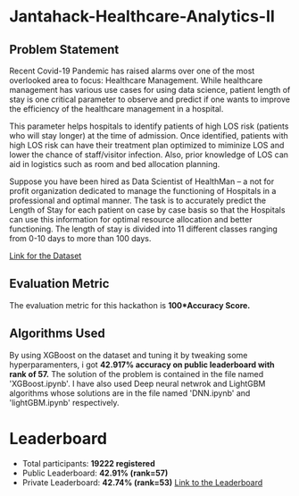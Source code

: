 # Jantahack-Healthcare-Analytics-II
## Problem Statement
Recent Covid-19 Pandemic has raised alarms over one of the most overlooked area to focus: Healthcare Management. While healthcare management has various use cases for using data science, patient length of stay is one critical parameter to observe and predict if one wants to improve the efficiency of the healthcare management in a hospital. 

This parameter helps hospitals to identify patients of high LOS risk (patients who will stay longer) at the time of admission. Once identified, patients with high LOS risk can have their treatment plan optimized to miminize LOS and lower the chance of staff/visitor infection. Also, prior knowledge of LOS can aid in logistics such as room and bed allocation planning.

Suppose you have been hired as Data Scientist of HealthMan – a not for profit organization dedicated to manage the functioning of Hospitals in a professional and optimal manner.
The task is to accurately predict the Length of Stay for each patient on case by case basis so that the Hospitals can use this information for optimal resource allocation and better functioning. The length of stay is divided into 11 different classes ranging from 0-10 days to more than 100 days.

[Link for the Dataset](https://datahack.analyticsvidhya.com/contest/janatahack-healthcare-analytics-ii/#ProblemStatement)

## Evaluation Metric
The evaluation metric for this hackathon is **100*Accuracy Score.**

## Algorithms Used
By using XGBoost on the dataset and tuning it by tweaking some hyperparamenters, i got **42.917% accuracy on public leaderboard with rank of 57.** The solution of the problem is contained in the file named 'XGBoost.ipynb'. I have also used Deep neural netwrok and LightGBM algorithms whose solutions are in the file named 'DNN.ipynb' and 'lightGBM.ipynb' respectively.

# Leaderboard
* Total participants: **19222 registered**
* Public Leaderboard: **42.91% (rank=57)**
* Private Leaderboard: **42.74% (rank=53)**
[Link to the Leaderboard](https://datahack.analyticsvidhya.com/contest/janatahack-healthcare-analytics-ii/#LeaderBoard)
